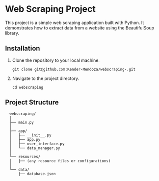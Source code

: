 # Web Scraping Project

This project is a simple web scraping application built with Python. It demonstrates how to extract data from a website using the BeautifulSoup library.

## Installation

1. Clone the repository to your local machine.
    ```
    git clone git@github.com:Kender-Mendoza/webscraping-.git
    ```
2. Navigate to the project directory.
    ```
    cd webscraping
    ```

## Project Structure

```
  webscraping/
  │
  ├── main.py
  │
  ├── app/
  │   ├── __init__.py
  │   ├── app.py
  │   ├── user_interface.py
  │   └── data_manager.py
  │
  └── resources/
  │   ├── (any resource files or configurations)
  │
  └── data/
      ├── database.json
```